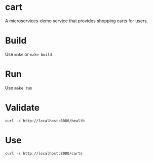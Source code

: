 # cart
A microservices-demo service that provides shopping carts for users.

# Build
Use `make` or `make build`

# Run
Use `make run`

# Validate
`curl -s http://localhost:8080/health`

# Use
`curl -s http://localhost:8080/carts`
